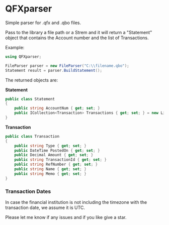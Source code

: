 # QFXparser
Simple parser for .qfx and .qbo files.

Pass to the library a file path or a Strem and it will return a "Statement" object that contains the Account number and the list of Transactions.

Example:

```csharp
using QFXparser;

FileParser parser = new FileParser("C:\\filename.qbo");
Statement result = parser.BuildStatement();
```

The returned objects are:

**Statement**
```csharp
public class Statement
{
    public string AccountNum { get; set; }
    public ICollection<Transaction> Transactions { get; set; } = new List<Transaction>();
}
```

**Transaction**
```csharp
public class Transaction
{
    public string Type { get; set; }
    public DateTime PostedOn { get; set; }
    public Decimal Amount { get; set; }
    public string TransactionId { get; set; }
    public string RefNumber { get; set; }
    public string Name { get; set; }
    public string Memo { get; set; }
}
```

### Transaction Dates
In case the financial institution is not including the timezone with the transaction date, we assume it is UTC.


Please let me know if any issues and if you like give a star.